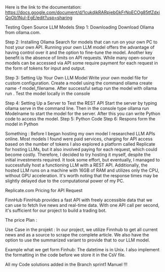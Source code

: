 Here is the link to the documentation: https://docs.google.com/document/d/1cukdjkRARpjebGkFrNoECOg85tfZdxiQoOb1Nul-EgE/edit?usp=sharing


Testing Open Source LLM Models
Step 1: Downloading
Download Ollama from ollama.com.

Step 2: Installing Ollama
Search for models that can run on your own PC to host your own API. Running your own LLM model offers the advantage of having control over it and the option to fine-tune the model. Another key benefit is the absence of limits on API requests. While many open-source models can be accessed via API some require payment for each request in the form of tokens for input and output.

Step 3: Setting Up Your Own LLM Model
Write your own model file for custom configuration.
Create a model using the command ollama create name -f model_filename.
After successful setup run the model with ollama run <name>.
Test the model locally in the console

Step 4: Setting Up a Server to Test the REST API
Start the server by typing ollama serve in the command line.
Then in the console  type ollama run Modelname to start the model for the server.
After this you can write Python code to access the model.
Step 5: Python Code
Step 6: Respons form the model in Python

Something : 
Before I began hosting my own model I researched LLM APIs online. Most models I found were paid services, charging for API access based on the number of tokens I also explored a platform called Replicate for hosting LLMs, but it also involved paying for each request, which could become costly. Therefore, I decided to try hosting it myself, despite the initial investments required. It took some effort, but eventually, I managed to successfully host a functioning LLM with a REST API. Additionally, the hosted LLM runs on a machine with 16GB of RAM and utilizes only the CPU, without GPU acceleration. It's worth noting that the response times may be slightly delayed due to the computational power of my PC.


Replicate.com Pricing for API Request 




FinnHub 
FinnHub provides a fast API with freely accessible data that we can use to fetch live news and real-time data. With one API call per second, it's sufficient for our project to build a trading bot.

The price Plan : 


Use Case in the projekt :
In our project, we utilize Finnhub to get all current news and as a source to scrape the complete article. We also have the option to use the summarized variant to provide that to our LLM model.


Example  what we get form Finhub:
The datetime is in Unix. I also implement the formatting in the code before we store it in the CsV file.


All my Code solutions added in the Branch sprint1 Manuel !!! 

